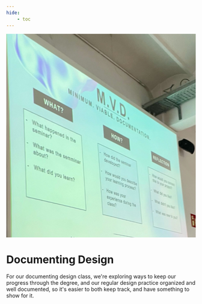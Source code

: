 ```yaml
---
hide:
    - toc
---
```


![](../images/Documenting.jpeg)

# Documenting Design

For our documenting design class, we're exploring ways to keep our progress through the degree, and our regular design practice organized and well documented, so it's easier to both keep track, and have something to show for it.



